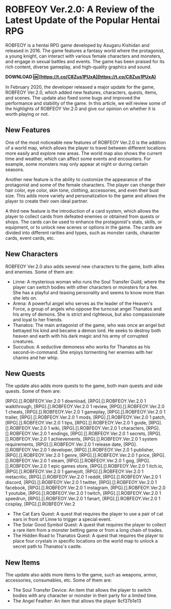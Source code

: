 
 
# ROBFEOY Ver.2.0: A Review of the Latest Update of the Popular Hentai RPG
 
ROBFEOY is a hentai RPG game developed by Asugaru Kishidan and released in 2016. The game features a fantasy world where the protagonist, a young knight, can interact with various female characters and monsters, and engage in sexual battles and events. The game has been praised for its rich content, diverse gameplay, and high-quality graphics and sound.
 
**DOWNLOAD 🆗 [https://t.co/C8Zus1PUxA](https://t.co/C8Zus1PUxA)**


 
In February 2020, the developer released a major update for the game, ROBFEOY Ver.2.0, which added new features, characters, quests, items, and scenes. The update also fixed some bugs and improved the performance and stability of the game. In this article, we will review some of the highlights of ROBFEOY Ver.2.0 and give our opinion on whether it is worth playing or not.
 
## New Features
 
One of the most noticeable new features of ROBFEOY Ver.2.0 is the addition of a world map, which allows the player to travel between different locations more easily and explore new areas. The world map also shows the current time and weather, which can affect some events and encounters. For example, some monsters may only appear at night or during certain seasons.
 
Another new feature is the ability to customize the appearance of the protagonist and some of the female characters. The player can change their hair color, eye color, skin tone, clothing, accessories, and even their bust size. This adds more variety and personalization to the game and allows the player to create their own ideal partner.
 
A third new feature is the introduction of a card system, which allows the player to collect cards from defeated enemies or obtained from quests or shops. The cards can be used to enhance the protagonist's stats, skills, or equipment, or to unlock new scenes or options in the game. The cards are divided into different rarities and types, such as monster cards, character cards, event cards, etc.
 
## New Characters
 
ROBFEOY Ver.2.0 also adds several new characters to the game, both allies and enemies. Some of them are:
 
- Linne: A mysterious woman who runs the Soul Transfer Guild, where the player can switch bodies with other characters or monsters for a fee. She has a playful and teasing personality and seems to know more than she lets on.
- Arena: A powerful angel who serves as the leader of the Heaven's Force, a group of angels who oppose the turncoat angel Thanatos and his army of demons. She is strict and righteous, but also compassionate and loyal to her friends.
- Thanatos: The main antagonist of the game, who was once an angel but betrayed his kind and became a demon lord. He seeks to destroy both heaven and earth with his dark magic and his army of corrupted creatures.
- Succubus: A seductive demoness who works for Thanatos as his second-in-command. She enjoys tormenting her enemies with her charms and her whip.

## New Quests
 
The update also adds more quests to the game, both main quests and side quests. Some of them are:
 
[RPG].[].ROBFEOY.Ver.2.0 1 download,  [RPG].[].ROBFEOY.Ver.2.0 1 walkthrough,  [RPG].[].ROBFEOY.Ver.2.0 1 review,  [RPG].[].ROBFEOY.Ver.2.0 1 cheats,  [RPG].[].ROBFEOY.Ver.2.0 1 gameplay,  [RPG].[].ROBFEOY.Ver.2.0 1 trailer,  [RPG].[].ROBFEOY.Ver.2.0 1 mods,  [RPG].[].ROBFEOY.Ver.2.0 1 patch,  [RPG].[].ROBFEOY.Ver.2.0 1 tips,  [RPG].[].ROBFEOY.Ver.2.0 1 guide,  [RPG].[].ROBFEOY.Ver.2.0 1 wiki,  [RPG].[].ROBFEOY.Ver.2.0 1 characters,  [RPG].[].ROBFEOY.Ver.2.0 1 endings,  [RPG].[].ROBFEOY.Ver.2.0 1 secrets,  [RPG].[].ROBFEOY.Ver.2.0 1 achievements,  [RPG].[].ROBFEOY.Ver.2.0 1 system requirements,  [RPG].[].ROBFEOY.Ver.2.0 1 release date,  [RPG].[].ROBFEOY.Ver.2.0 1 developer,  [RPG].[].ROBFEOY.Ver.2.0 1 publisher,  [RPG].[].ROBFEOY.Ver.2.0 1 genre,  [RPG].[].ROBFEOY.Ver.2.0 1 price,  [RPG].[].ROBFEOY.Ver.2.0 1 steam,  [RPG].[].ROBFEOY.Ver.2.0 1 gog,  [RPG].[].ROBFEOY.Ver.2.0 1 epic games store,  [RPG].[].ROBFEOY.Ver.2.0 1 itch.io,  [RPG].[].ROBFEOY.Ver.2.0 1 gamejolt,  [RPG].[].ROBFEOY.Ver.2.0 1 metacritic,  [RPG].[].ROBFEOY.Ver.2.0 1 reddit,  [RPG].[].ROBFEOY.Ver.2.0 1 discord,  [RPG].[].ROBFEOY.Ver.2.0 1 twitter,  [RPG].[].ROBFEOY.Ver.2.0 1 facebook,  [RPG].[].ROBFEOY.Ver.2.0 1 instagram,  [RPG].[].ROBFEOY.Ver.2.0 1 youtube,  [RPG].[].ROBFEOY.Ver.2.0 1 twitch,  [RPG].[].ROBFEOY.Ver.2.0 1 speedrun,  [RPG].[].ROBFEOY.Ver.2.0 1 fanart,  [RPG].[].ROBFEOY.Ver.2.0 1 cosplay,  [RPG].[].ROBFEOY.Ver.2

- The Cat Ears Quest: A quest that requires the player to use a pair of cat ears in front of Linne to trigger a special event.
- The Solar Good Symbol Quest: A quest that requires the player to collect a rare item from a monster betting game or from a long chain of trades.
- The Hidden Road to Thanatos Quest: A quest that requires the player to place four crystals in specific locations on the world map to unlock a secret path to Thanatos's castle.

## New Items
 
The update also adds more items to the game, such as weapons, armor, accessories, consumables, etc. Some of them are:

- The Soul Transfer Device: An item that allows the player to switch bodies with any character or monster in their party for a limited time.
- The Angel Feather: An item that allows the player 8cf37b1e13


